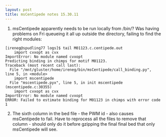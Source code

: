 ```yaml
---
layout: post
title: msCentipede notes 15.30.11
---
```


1. msCentipede apparently needs to be run locally from /bin/? Was having problems on Fri queueing it all up outside the directory, failing to find the right modules:
~~~
[ireneg@spudling77 logs]$ tail M01123.c.centipede.out
    import cvxopt as cvx
ImportError: No module named cvxopt
Predicting binding in chimps for motif M01123.
Traceback (most recent call last):
  File "/mnt/gluster/home/ireneg/bin/msCentipede/call_binding.py", line 5, in <module>
    import mscentipede
  File "mscentipede.pyx", line 5, in init mscentipede (mscentipede.c:30355)
    import cvxopt as cvx
ImportError: No module named cvxopt
ERROR: Failed to estimate binding for M01123 in chimps with error code 1
~~~ 

2. The sixth column in the bed file - the PWM id - also causes msCentipede to fail. Have to reprocess all the files to remove that column - should only do it before gzipping the final final bed that only msCentipede will see. 
